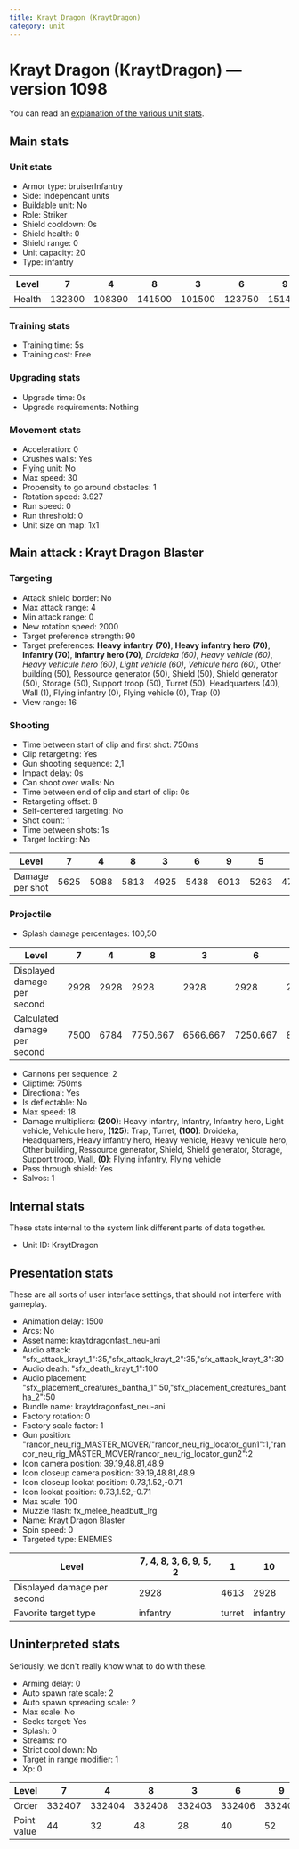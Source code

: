 ```yaml
---
title: Krayt Dragon (KraytDragon)
category: unit
---
```


# Krayt Dragon (KraytDragon) — version 1098

You can read an [explanation  of the various unit stats](unitexplained.md).

## Main stats

### Unit stats

  * Armor type: bruiserInfantry
  * Side: Independant units
  * Buildable unit: No
  * Role: Striker
  * Shield cooldown: 0s
  * Shield health: 0
  * Shield range: 0
  * Unit capacity: 20
  * Type: infantry

|Level |7     |4     |8     |3     |6     |9     |5     |2    |1    |10    |
|------|------|------|------|------|------|------|------|-----|-----|------|
|Health|132300|108390|141500|101500|123750|151400|115790|95080|89100|152260|


### Training stats

  * Training time: 5s
  * Training cost: Free

### Upgrading stats

  * Upgrade time: 0s
  * Upgrade requirements: Nothing

### Movement stats

  * Acceleration: 0
  * Crushes walls: Yes
  * Flying unit: No
  * Max speed: 30
  * Propensity to go around obstacles: 1
  * Rotation speed: 3.927
  * Run speed: 0
  * Run threshold: 0
  * Unit size on map: 1x1

## Main attack : Krayt Dragon Blaster

### Targeting

  * Attack shield border: No
  * Max attack range: 4
  * Min attack range: 0
  * New rotation speed: 2000
  * Target preference strength: 90
  * Target preferences: **Heavy infantry (70)**, **Heavy infantry hero (70)**, **Infantry (70)**, **Infantry hero (70)**, _Droideka (60)_, _Heavy vehicle (60)_, _Heavy vehicule hero (60)_, _Light vehicle (60)_, _Vehicule hero (60)_, Other building (50), Ressource generator (50), Shield (50), Shield generator (50), Storage (50), Support troop (50), Turret (50), Headquarters (40), Wall (1), Flying infantry (0), Flying vehicle (0), Trap (0)
  * View range: 16

### Shooting

  * Time between start of clip and first shot: 750ms
  * Clip retargeting: Yes
  * Gun shooting sequence: 2,1
  * Impact delay: 0s
  * Can shoot over walls: No
  * Time between end of clip and start of clip: 0s
  * Retargeting offset: 8
  * Self-centered targeting: No
  * Shot count: 1
  * Time between shots: 1s
  * Target locking: No

|Level          |7   |4   |8   |3   |6   |9   |5   |2   |1   |10  |
|---------------|----|----|----|----|----|----|----|----|----|----|
|Damage per shot|5625|5088|5813|4925|5438|6013|5263|4763|4613|6225|


### Projectile

  * Splash damage percentages: 100,50

|Level                       |7   |4   |8       |3       |6       |9       |5       |2       |1       |10  |
|----------------------------|----|----|--------|--------|--------|--------|--------|--------|--------|----|
|Displayed damage per second |2928|2928|2928    |2928    |2928    |2928    |2928    |2928    |4613    |2928|
|Calculated damage per second|7500|6784|7750.667|6566.667|7250.667|8017.333|7017.333|6350.667|6150.667|8300|


  * Cannons per sequence: 2
  * Cliptime: 750ms
  * Directional: Yes
  * Is deflectable: No
  * Max speed: 18
  * Damage multipliers: **(200)**: Heavy infantry, Infantry, Infantry hero, Light vehicle, Vehicule hero, **(125)**: Trap, Turret, **(100)**: Droideka, Headquarters, Heavy infantry hero, Heavy vehicle, Heavy vehicule hero, Other building, Ressource generator, Shield, Shield generator, Storage, Support troop, Wall, **(0)**: Flying infantry, Flying vehicle
  * Pass through shield: Yes
  * Salvos: 1

## Internal stats

These stats internal to the system link different parts of data together.

  * Unit ID: KraytDragon

## Presentation stats

These are all sorts of user interface settings, that should not interfere with gameplay.

  * Animation delay: 1500
  * Arcs: No
  * Asset name: kraytdragonfast_neu-ani
  * Audio attack: "sfx_attack_krayt_1":35,"sfx_attack_krayt_2":35,"sfx_attack_krayt_3":30
  * Audio death: "sfx_death_krayt_1":100
  * Audio placement: "sfx_placement_creatures_bantha_1":50,"sfx_placement_creatures_bantha_2":50
  * Bundle name: kraytdragonfast_neu-ani
  * Factory rotation: 0
  * Factory scale factor: 1
  * Gun position: "rancor_neu_rig_MASTER_MOVER/"rancor_neu_rig_locator_gun1":1,"rancor_neu_rig_MASTER_MOVER/rancor_neu_rig_locator_gun2":2
  * Icon camera position: 39.19,48.81,48.9
  * Icon closeup camera position: 39.19,48.81,48.9
  * Icon closeup lookat position: 0.73,1.52,-0.71
  * Icon lookat position: 0.73,1.52,-0.71
  * Max scale: 100
  * Muzzle flash: fx_melee_headbutt_lrg
  * Name: Krayt Dragon Blaster
  * Spin speed: 0
  * Targeted type: ENEMIES

|Level                      |7, 4, 8, 3, 6, 9, 5, 2|1     |10      |
|---------------------------|----------------------|------|--------|
|Displayed damage per second|2928                  |4613  |2928    |
|Favorite target type       |infantry              |turret|infantry|


## Uninterpreted stats

Seriously, we don't really know what to do with these.

  * Arming delay: 0
  * Auto spawn rate scale: 2
  * Auto spawn spreading scale: 2
  * Max scale: No
  * Seeks target: Yes
  * Splash: 0
  * Streams: no
  * Strict cool down: No
  * Target in range modifier: 1
  * Xp: 0

|Level      |7     |4     |8     |3     |6     |9     |5     |2     |1     |10    |
|-----------|------|------|------|------|------|------|------|------|------|------|
|Order      |332407|332404|332408|332403|332406|332409|332405|332402|332401|332410|
|Point value|44    |32    |48    |28    |40    |52    |36    |24    |20    |60    |


